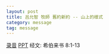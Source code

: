 ```yaml
---
layout: post
title: 呂允智 牧師 舊約新約 -- 山上的樣式
category: message
tag: message
---
```


[录音](https://drive.google.com/open?id=1cbaOwzh3Iy7VmpovFwxnWGiEM4ufe-uj) [PPT](https://drive.google.com/open?id=1ZdZPvMw4lufxJe9G7nZNBumxuRSIY23g) 经文: 希伯来书 8:1-13
